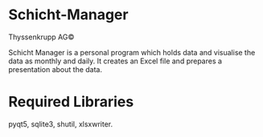 # Schicht-Manager
Thyssenkrupp AG­©

Schicht Manager is a personal program which holds data and visualise the data as monthly and daily. It creates an Excel file and prepares a presentation about the data.

# Required Libraries

pyqt5,
sqlite3,
shutil,
xlsxwriter.